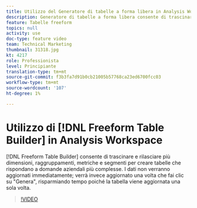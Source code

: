 ```yaml
---
title: Utilizzo del Generatore di tabelle a forma libera in Analysis Workspace
description: Generatore di tabelle a forma libera consente di trascinare e rilasciare più dimensioni, raggruppamenti, metriche e segmenti per creare tabelle che rispondano a domande aziendali più complesse. I dati non verranno aggiornati immediatamente; verrà invece aggiornato una volta che fai clic su "Genera", risparmiando tempo poiché la tabella viene aggiornata una sola volta.
feature: Tabelle freeform
topics: null
activity: use
doc-type: feature video
team: Technical Marketing
thumbnail: 31318.jpg
kt: 4217
role: Professionista
level: Principiante
translation-type: tm+mt
source-git-commit: f3b3fa7d91b0cb21005b57768ca23ed6700fcc03
workflow-type: tm+mt
source-wordcount: '107'
ht-degree: 1%

---
```



# Utilizzo di [!DNL Freeform Table Builder] in Analysis Workspace

[!DNL Freeform Table Builder] consente di trascinare e rilasciare più dimensioni, raggruppamenti, metriche e segmenti per creare tabelle che rispondano a domande aziendali più complesse. I dati non verranno aggiornati immediatamente; verrà invece aggiornato una volta che fai clic su &quot;Genera&quot;, risparmiando tempo poiché la tabella viene aggiornata una sola volta.

>[!VIDEO](https://video.tv.adobe.com/v/31318/?quality=12)

